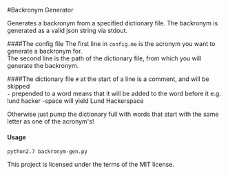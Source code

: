 #Backronym Generator


Generates a backronym from a specified dictionary file. The backronym is generated as a valid json string via stdout.


####The config file
The first line in `config.me` is the acronym you want to generate a backronym for.  
The second line is the path of the dictionary file, from which you will generate the backronym.

####The dictionary file
`#` at the start of a line is a comment, and will be skipped  
`-` prepended to a word means that it will be added to the word before it
e.g. lund hacker -space will yield Lund Hackerspace

Otherwise just pump the dictionary full with words that start with the same letter as one of the acronym's!

#### Usage
`python2.7 backronym-gen.py`

This project is licensed under the terms of the MIT license.
